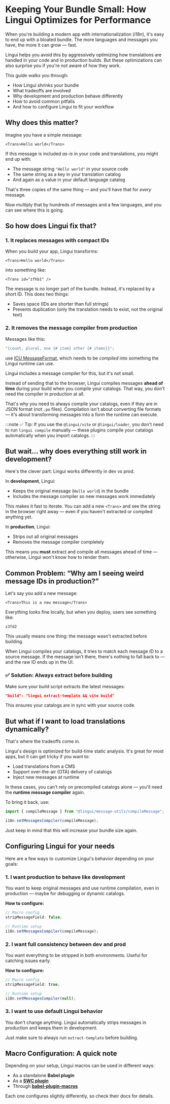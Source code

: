 # Keeping Your Bundle Small: How Lingui Optimizes for Performance

When you're building a modern app with internationalization (i18n), it's easy to end up with a bloated bundle. The more languages and messages you have, the more it can grow — fast.

Lingui helps you avoid this by aggressively optimizing how translations are handled in your code and in production builds. But these optimizations can also surprise you if you're not aware of how they work.

This guide walks you through:

- How Lingui shrinks your bundle
- What tradeoffs are involved
- Why development and production behave differently
- How to avoid common pitfalls
- And how to configure Lingui to fit your workflow

## Why does this matter?

Imagine you have a simple message:

```tsx
<Trans>Hello world</Trans>
```

If this message is included _as-is_ in your code and translations, you might end up with:

- The message string `"Hello world"` in your source code
- The same string as a key in your translation catalog
- And again as a value in your default language catalog

That's three copies of the same thing — and you'll have that for _every_ message.

Now multiply that by hundreds of messages and a few languages, and you can see where this is going.

## So how does Lingui fix that?

### 1. It replaces messages with compact IDs

When you build your app, Lingui transforms:

```tsx
<Trans>Hello world</Trans>
```

into something like:

```tsx
<Trans id="zfhb1" />
```

The message is no longer part of the bundle. Instead, it's replaced by a short ID. This does two things:

- Saves space (IDs are shorter than full strings)
- Prevents duplication (only the translation needs to exist, not the original text)

### 2. It removes the message compiler from production

Messages like this:

```js
"{count, plural, one {# item} other {# items}}";
```

use [ICU MessageFormat](https://formatjs.io/docs/core-concepts/icu-syntax), which needs to be _compiled_ into something the Lingui runtime can use.

Lingui includes a message compiler for this, but it's not small.

Instead of sending that to the browser, Lingui compiles messages **ahead of time** during your build when you compile your catalogs. That way, you don't need the compiler in production at all.

That's why you need to always compile your catalogs, even if they are in JSON format (not `.po` files). Compilation isn't about converting file formats — it's about transforming messages into a form the runtime can execute.

:::note
✅ Tip: If you use the `@lingui/vite` or `@lingui/loader`, you don't need to run `lingui compile` manually — these plugins compile your catalogs automatically when you import catalogs.
:::

## But wait... why does everything still work in development?

Here's the clever part: Lingui works differently in dev vs prod.

In **development**, Lingui:

- Keeps the original message (`Hello world`) in the bundle
- Includes the message compiler so new messages work immediately

This makes it fast to iterate. You can add a new `<Trans>` and see the string in the browser right away — even if you haven't extracted or compiled anything yet.

In **production**, Lingui:

- Strips out all original messages
- Removes the message compiler completely

This means you **must** extract and compile all messages ahead of time — otherwise, Lingui won't know how to render them.

## Common Problem: “Why am I seeing weird message IDs in production?”

Let's say you add a new message:

```tsx
<Trans>This is a new message</Trans>
```

Everything looks fine locally, but when you deploy, users see something like:

```text
z3fd2
```

This usually means one thing: the message wasn't extracted before building.

When Lingui compiles your catalogs, it tries to match each message ID to a source message. If the message isn't there, there's nothing to fall back to — and the raw ID ends up in the UI.

### ✅ Solution: Always extract before building

Make sure your build script extracts the latest messages:

```json
"build": "lingui extract-template && vite build"
```

This ensures your catalogs are in sync with your source code.

## But what if I want to load translations dynamically?

That's where the tradeoffs come in.

Lingui's design is optimized for build-time static analysis. It's great for most apps, but it can get tricky if you want to:

- Load translations from a CMS
- Support over-the-air (OTA) delivery of catalogs
- Inject new messages at runtime

In these cases, you can't rely on precompiled catalogs alone — you'll need the **runtime message compiler** again.

To bring it back, use:

```ts
import { compileMessage } from "@lingui/message-utils/compileMessage";

i18n.setMessagesCompiler(compileMessage);
```

Just keep in mind that this will increase your bundle size again.

## Configuring Lingui for your needs

Here are a few ways to customize Lingui's behavior depending on your goals:

### 1. I want production to behave like development

You want to keep original messages and use runtime compilation, even in production — maybe for debugging or dynamic catalogs.

**How to configure:**

```ts
// Macro config
stripMessageField: false;

// Runtime setup
i18n.setMessagesCompiler(compileMessage);
```

### 2. I want full consistency between dev and prod

You want everything to be stripped in both environments. Useful for catching issues early.

**How to configure:**

```ts
// Macro config
stripMessageField: true;

// Runtime setup
i18n.setMessagesCompiler(null);
```

### 3. I want to use default Lingui behavior

You don't change anything. Lingui automatically strips messages in production and keeps them in development.

Just make sure to always run `extract-template` before building.

## Macro Configuration: A quick note

Depending on your setup, Lingui macros can be used in different ways:

- As a standalone **Babel plugin**
- As a [**SWC plugin**](https://github.com/lingui/swc-plugin)
- Through [**babel-plugin-macros**](https://github.com/kentcdodds/babel-plugin-macros/blob/main/other/docs/user.md#config)

Each one configures slightly differently, so check their docs for details.
